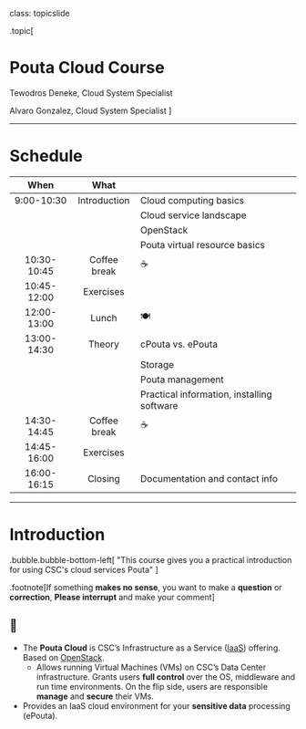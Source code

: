 
class: topicslide

.topic[

# Pouta Cloud Course

Tewodros Deneke,  Cloud System Specialist

Alvaro Gonzalez,  Cloud System Specialist
]

---

# Schedule

|When|What||
|:-:|:-:|:-|
| 9:00-10:30 | Introduction | Cloud computing basics |
||| Cloud service landscape |
||| OpenStack |
||| Pouta virtual resource basics |
| 10:30-10:45 | Coffee break |☕|
| 10:45-12:00 | Exercises ||
| 12:00-13:00 | Lunch |🍽️|
| 13:00-14:30 | Theory | cPouta vs. ePouta |
||| Storage |
||| Pouta management |
||| Practical information, installing software |
| 14:30-14:45 | Coffee break |☕|
| 14:45-16:00 | Exercises | |
| 16:00-16:15 | Closing | Documentation and contact info |

---

# Introduction

.bubble.bubble-bottom-left[
"This course gives you a practical introduction for using CSC's cloud services Pouta"
]

.footnote[If something **makes no sense**, you want to make a **question** or **correction**, **Please interrupt** and make your comment]

## 🙂

* The **Pouta Cloud** is CSC’s Infrastructure as a Service ([IaaS](https://en.wikipedia.org/wiki/Infrastructure_as_a_service)) offering. Based on [OpenStack](https://www.openstack.org/).
  * Allows running Virtual Machines (VMs) on CSC’s Data Center infrastructure. Grants users **full control** over the OS, middleware and run time environments. On the flip side, users are responsible **manage** and **secure** their VMs.
* Provides an IaaS cloud environment for your **sensitive data** processing (ePouta).

